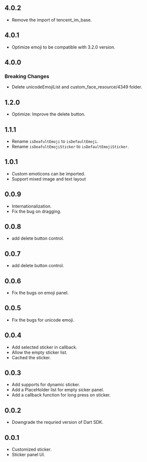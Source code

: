 ## 4.0.2

* Remove the import of tencent_im_base.

## 4.0.1

* Optimize emoji to be compatible with 3.2.0 version.

## 4.0.0

### Breaking Changes
* Delete unicodeEmojiList and custom_face_resource/4349 folder.

## 1.2.0

* Optimize: Improve the delete button.

## 1.1.1

* Rename `isDeafultEmoji` to `isDefaultEmoji`.
* Rename `isDeafultEmojiSticker` to `isDefaultEmojiSticker`.

## 1.0.1

* Custom emoticons can be imported.
* Support mixed image and text layout

## 0.0.9

* Internationalization.
* Fix the bug on dragging.

## 0.0.8

* add delete button control.

## 0.0.7

* add delete button control.
## 0.0.6

* Fix the bugs on emoji panel.

## 0.0.5

* Fix the bugs for unicode emoji.

## 0.0.4

* Add selected sticker in callback.
* Allow the empty sticker list.
* Cached the sticker.

## 0.0.3

* Add supports for dynamic sticker.
* Add a PlaceHolder list for empty sicker panel.
* Add a callback function for long press on sticker.

## 0.0.2

* Downgrade the requried version of Dart SDK.

## 0.0.1

* Customized sticker.
* Sticker panel UI.
